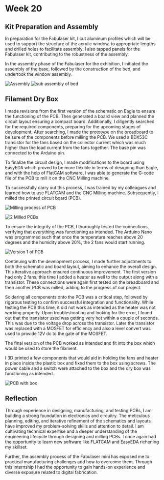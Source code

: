 # Week 20

## Kit Preparation and Assembly

 In preparation for the Fabulaser kit, I cut aluminum profiles which will be used to support the structure of the acrylic window, to appropriate lengths and drilled holes to facilitate assembly. I also tapped panels for the Fabulaser kit, contributing to the robustness of the assembly.

In the assembly phase of the Fabulaser for the exhibition, I initiated the assembly of the base, followed by the construction of the bed, and undertook the window assembly. 

![Assembly](assembly.jpeg)
![sub assembly of bed](bed.jpeg)

## Filament Dry Box

 I made revisions from the first version of the schematic on Eagle to ensure the functioning of the PCB. Then generated a board view and planned the circuit layout ensuring a compact board. Additionally, I diligently searched for the required components, preparing for the upcoming stages of development. After searching, I made the prototype on the breadboard to be sure of the components before milling the PCB. We used a BDX53C transistor for the fans based on the collector current which was much higher than the load current from the fans together. The base pin was connected to the Arduino pin. 

To finalize the circuit design, I made modifications to the board using EasyEDA which proved to be more flexible in terms of designing than Eagle, and with the help of FlatCAM software, I was able to generate the G-code file of the PCB to mill it on the CNC Milling machine.

To successfully carry out this process, I was trained by my colleagues and learned how to use FLATCAM and the CNC Milling machine. Subsequently, I milled the printed circuit board (PCB).

![Milling process of PCB](MillingPCB.jpeg)

![2 Milled PCBs](MilledPCBs.jpeg)

To ensure the integrity of the PCB, I thoroughly tested the connections, verifying that everything was functioning as intended. The Arduino Nano was programmed such that once the temperature reaches above 20 degrees and the humidity above 20%, the 2 fans would start running.

![Version 1 of PCB](PCBV1.jpeg)

Continuing with the development process, I made further adjustments to both the schematic and board layout, aiming to enhance the overall design. This iterative approach ensured continuous improvement. The first version had only 2 fans, this time I added a heater as well to the output along with a transistor. These connections were again first tested on the breadboard and then another PCB was milled, adding to the progress of our project. 

Soldering all components onto the PCB was a critical step, followed by rigorous testing to confirm successful integration and functionality. While testing the PCB this time, it did not work as intended as the heater was not working properly. Upon troubleshooting and looking for the error, I found out that the transistor used was getting very hot within a couple of seconds. This was due to the voltage drop across the transistor. Later the transistor was replaced with a MOSFET for efficiency and also a level convert was used to provide 12V dc to the gate of the MOSFET.

The final version of the PCB worked as intended and fit into the box which would be used to store the filament.

I 3D printed a few components that would aid in holding the fans and heater in place inside the plastic box and fixed them to the box using screws. The power cable and a switch were attached to the box and the dry box was functioning as intended.


![PCB with box](box.jpeg)


## Reflection

Through experience in designing, manufacturing, and testing PCBs, I am building a strong foundation in electronics and circuitry. The meticulous planning, editing, and iterative refinement of the schematics and layouts have improved my problem-solving skills and attention to detail.  I am cultivating technical expertise and a deeper understanding of the engineering lifecycle through designing and milling PCBs.
I once again had the opportunity to learn new software like FLATCAM and EasyEDA richening my skillset.

Further, the assembly process of the Fabulaser mini has exposed me to practical manufacturing challenges and how to overcome them. Through this internship I had the opportunity to gain hands-on experience and diverse exposure related to digital fabrication.

